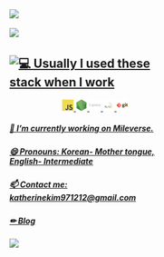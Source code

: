<img src="https://capsule-render.vercel.app/api?type=Slice&color=9D848E&height=150&section=header&text=Katherinekim👋&fontSize=100&fontColor=C6AFB5&animation=twinkling" />

<img src="https://github-readme-stats.vercel.app/api?username=Katherine1212&show_icons=true&theme=radical"> <a href= "https://github.com/Katherine1212/github-readme-stats"/></img>

<div align="center" style="max-width: 60%;">
  <img align="left" src="https://github-readme-stats.vercel.app/api/top-langs/?username=Katherine1212&theme=radical&exclude_repo=Computer-Science-Engineering&layout=compact&langs_count=10"/>
  <h2 align="left">💻 Usually I used these stack when I work</h2>
<code><img height="20" src="https://raw.githubusercontent.com/github/explore/80688e429a7d4ef2fca1e82350fe8e3517d3494d/topics/javascript/javascript.png"></code>
<code><img height="20" src="https://raw.githubusercontent.com/github/explore/80688e429a7d4ef2fca1e82350fe8e3517d3494d/topics/nodejs/nodejs.png"></code>
<code><img height="20" src="https://raw.githubusercontent.com/github/explore/80688e429a7d4ef2fca1e82350fe8e3517d3494d/topics/express/express.png"></code>
<code><img height="20" src="https://raw.githubusercontent.com/github/explore/80688e429a7d4ef2fca1e82350fe8e3517d3494d/topics/mysql/mysql.png"></code>
<code><img height="20" src="https://raw.githubusercontent.com/github/explore/80688e429a7d4ef2fca1e82350fe8e3517d3494d/topics/git/git.png"></code>
  <br/>
  <h5 align= "left">🔭 I’m currently working on Mileverse.</h5>
  <h5 align= "left">😄 Pronouns: Korean- Mother tongue, English- Intermediate</h5>
  <h5 align= "left">📫 Contact me: katherinekim971212@gmail.com</h5>
  <h5 align= "left"><a href="https://katherine97.tistory.com/"> ✏ Blog </a></h5>
  <h5 align= "left"><a href="https://github.com/Katherine1212"><img src="https://hits.seeyoufarm.com/api/count/incr/badge.svg?url=https%3A%2F%2Fgithub.com%2FKatherine1212&count_bg=%23E1A5A5&title_bg=%23C27D7D&icon=&icon_color=%23E7E7E7&title=hits&edge_flat=false"/></a> </h5>
</div>


